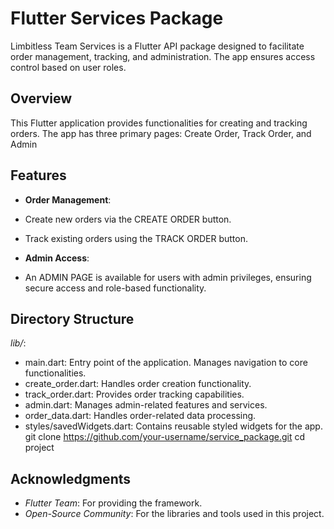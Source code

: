# Flutter Services Package
Limbitless Team Services is a Flutter API package designed to facilitate order management, tracking, and administration. The app ensures access control based on user roles.

## Overview

This Flutter application provides functionalities for creating and tracking orders. The app has three primary pages: Create Order, Track Order, and Admin

## Features

- **Order Management**:
- Create new orders via the CREATE ORDER button.
- Track existing orders using the TRACK ORDER button.
  
- **Admin Access**: 
- An ADMIN PAGE is available for users with admin privileges, ensuring secure access and role-based functionality.

## Directory Structure

*lib/*:
- main.dart: Entry point of the application. Manages navigation to core functionalities.
- create_order.dart: Handles order creation functionality.
- track_order.dart: Provides order tracking capabilities.
- admin.dart: Manages admin-related features and services.
- order_data.dart: Handles order-related data processing.
- styles/savedWidgets.dart: Contains reusable styled widgets for the app.
   git clone https://github.com/your-username/service_package.git
   cd project

## Acknowledgments

- *Flutter Team*: For providing the framework.
- *Open-Source Community*: For the libraries and tools used in this project.
